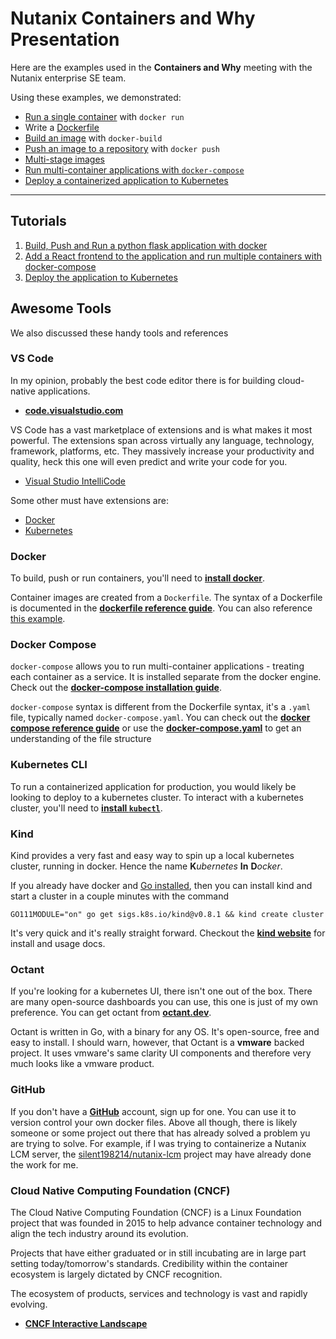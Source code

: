 # Nutanix Containers and Why Presentation

Here are the examples used in the **Containers and Why** meeting with the Nutanix enterprise SE team.

Using these examples, we demonstrated:

* [Run a single container](demo-admin-backend/README.md#start-a-mongodb-container) with `docker run`
* Write a [Dockerfile](demo-admin-backend/Dockerfile)
* [Build an image](demo-admin-backend/README.md#build-our-container-image) with `docker-build`
* [Push an image to a repository](demo-admin-backend/README.md#store-our-image-in-a-container-registry) with `docker push`
* [Multi-stage images](demo-admin-frontend/Dockerfile)
* [Run multi-container applications with `docker-compose`](docker-compose.md)
* [Deploy a containerized application to Kubernetes](kubernetes/README.md)
---

## Tutorials
1. [Build, Push and Run a python flask application with docker](demo-admin-backend/README.md)
2. [Add a React frontend to the application and run multiple containers with docker-compose](docker-compose.md)
3. [Deploy the application to Kubernetes](kubernetes/README.md)

## Awesome Tools
We also discussed these handy tools and references

### **VS Code**
In my opinion, probably the best code editor there is for building cloud-native applications.

* [**code.visualstudio.com**](https://code.visualstudio.com/)

VS Code has a vast marketplace of extensions and is what makes it most powerful. The extensions span across virtually any language, technology, framework, platforms, etc. They massively increase your productivity and quality, heck this one will even predict and write your code for you.

* [Visual Studio IntelliCode](https://marketplace.visualstudio.com/items?itemName=VisualStudioExptTeam.vscodeintellicode)

Some other must have extensions are:

* [Docker](https://marketplace.visualstudio.com/items?itemName=ms-azuretools.vscode-docker)
* [Kubernetes](https://marketplace.visualstudio.com/items?itemName=ms-kubernetes-tools.vscode-kubernetes-tools)

### **Docker**
To build, push or run containers, you'll need to [**install docker**](https://docs.docker.com/get-docker/).

Container images are created from a `Dockerfile`. The syntax of a Dockerfile is documented in the [**dockerfile reference guide**](https://docs.docker.com/engine/reference/builder/). You can also reference [this example](demo-admin-backend/Dockerfile).

### **Docker Compose**
`docker-compose` allows you to run multi-container applications - treating each container as a service. It is installed separate from the docker engine. Check out the [**docker-compose installation guide**](https://docs.docker.com/compose/install/).

`docker-compose` syntax is different from the Dockerfile syntax, it's a `.yaml` file, typically named `docker-compose.yaml`. You can check out the [**docker compose reference guide**](https://docs.docker.com/compose/compose-file/) or use the [**docker-compose.yaml**](docker-compose.yaml) to get an understanding of the file structure

### **Kubernetes CLI**
To run a containerized application for production, you would likely be looking to deploy to a kubernetes cluster. To interact with a kubernetes cluster, you'll need to [**install `kubectl`**](https://kubernetes.io/docs/tasks/tools/install-kubectl/).

### **Kind**
Kind provides a very fast and easy way to spin up a local kubernetes cluster, running in docker. Hence the name **K**_ubernetes_ **In** **D**_ocker_.

If you already have docker and [Go installed](https://golang.org/doc/install), then you can install kind and start a cluster in a couple minutes with the command

    GO111MODULE="on" go get sigs.k8s.io/kind@v0.8.1 && kind create cluster

It's very quick and it's really straight forward. Checkout the [**kind website**](https://kind.sigs.k8s.io/) for install and usage docs.

### **Octant**
If you're looking for a kubernetes UI, there isn't one out of the box. There are many open-source dashboards you can use, this one is just of my own preference. You can get octant from [**octant.dev**](https://octant.dev/).

Octant is written in Go, with a binary for any OS. It's open-source, free and easy to install. I should warn, however, that Octant is a **vmware** backed project. It uses vmware's same clarity UI components and therefore very much looks like a vmware product.

### **GitHub**
If you don't have a [**GitHub**](https://github.com) account, sign up for one. You can use it to version control your own docker files. Above all though, there is likely someone or some project out there that has already solved a problem yu are trying to solve. For example, if I was trying to containerize a Nutanix LCM server, the [silent198214/nutanix-lcm](https://github.com/silent198214/nutanix-lcm) project may have already done the work for me.

### **Cloud Native Computing Foundation** (CNCF)
The Cloud Native Computing Foundation (CNCF) is a Linux Foundation project that was founded in 2015 to help advance container technology and align the tech industry around its evolution.

Projects that have either graduated or in still incubating are in large part setting today/tomorrow's standards. Credibility within the container ecosystem is largely dictated by CNCF recognition.

The ecosystem of products, services and technology is vast and rapidly evolving.

* [**CNCF Interactive Landscape**](https://landscape.cncf.io/zoom=150)